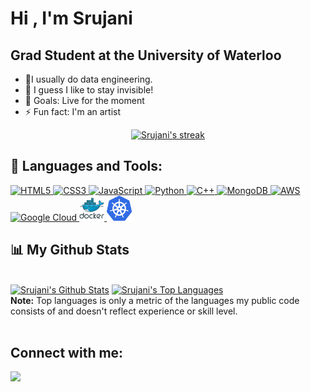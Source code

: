 #  Hi , I'm Srujani <!--<img src="https://raw.githubusercontent.com/MartinHeinz/MartinHeinz/master/wave.gif" width="30px">-->


## Grad Student at the University of Waterloo

- 🔭I usually do data engineering.
- 🤷 I guess I like to stay invisible!
- 🥅 Goals: Live for the moment
- ⚡ Fun fact: I'm an artist

<p align="center">
    <a href="https://github.com/Srujani4/github-readme-streak-stats">
        <img title="🔥 Get streak stats for your profile at git.io/streak-stats" alt="Srujani's streak" src="https://github-readme-streak-stats.herokuapp.com/?user=Srujani4&theme=black-ice&hide_border=true&stroke=0000&background=060A0CD0"/>
    </a>
</p>

## 🚀 Languages and Tools:

<p align="left"> 
    <!-- HTML5 -->
    <a href="https://www.w3.org/html/" target="_blank" rel="noreferrer">
        <img src="https://img.icons8.com/color/48/000000/html-5.png" alt="HTML5"/>
    </a>
    <!-- CSS3 -->
    <a href="https://www.w3schools.com/css/" target="_blank" rel="noreferrer">
        <img src="https://img.icons8.com/color/48/000000/css3.png" alt="CSS3"/>
    </a>
    <!-- JavaScript -->
    <a href="https://developer.mozilla.org/en-US/docs/Web/JavaScript" target="_blank" rel="noreferrer">
        <img src="https://img.icons8.com/color/48/000000/javascript.png" alt="JavaScript"/>
    </a>
    <!-- Python -->
    <a href="https://www.python.org" target="_blank" rel="noreferrer">
        <img src="https://img.icons8.com/color/48/000000/python.png" alt="Python"/>
    </a>
    <!-- C++ -->
    <a href="https://isocpp.org/" target="_blank" rel="noreferrer">
        <img src="https://img.icons8.com/color/48/000000/c-plus-plus-logo.png" alt="C++"/>
    </a>
    <!-- MongoDB -->
    <a href="https://www.mongodb.com/" target="_blank" rel="noreferrer">
        <img src="https://img.icons8.com/color/48/000000/mongodb.png" alt="MongoDB"/>
    </a>
    <!-- AWS -->
    <a href="https://aws.amazon.com/" target="_blank" rel="noreferrer">
        <img src="https://img.icons8.com/color/48/000000/amazon-web-services.png" alt="AWS"/>
    </a>
    <!-- Google Cloud -->
    <a href="https://cloud.google.com/" target="_blank" rel="noreferrer">
        <img src="https://img.icons8.com/color/48/000000/google-cloud.png" alt="Google Cloud"/>
    </a>
    <!-- Docker -->
    <a href="https://www.docker.com/" target="_blank" rel="noreferrer">
        <img src="https://raw.githubusercontent.com/devicons/devicon/master/icons/docker/docker-original-wordmark.svg" alt="Docker" width="40" height="40"/>
    </a>
    <!-- Kubernetes -->
    <a href="https://kubernetes.io/" target="_blank" rel="noreferrer">
        <img src="https://github.com/kubernetes/kubernetes/blob/master/logo/logo.png?raw=true" alt="Kubernetes" width="40" height="40"/>
    </a>
</p>

## 📊 My Github Stats

  <br/>
    <a href="https://github.com/Srujani4/github-readme-stats"><img alt="Srujani's Github Stats" src="https://github-readme-stats.vercel.app/api?username=Srujani4&show_icons=true&count_private=true&theme=react&hide_border=true&bg_color=0D1117" /></a>
  <a href="https://github.com/Srujani4/github-readme-stats"><img alt="Srujani's Top Languages" src="https://github-readme-stats.vercel.app/api/top-langs/?username=Srujani4&langs_count=8&count_private=true&layout=compact&theme=react&hide_border=true&bg_color=0D1117" /></a>
  <br/>
  <b>Note:</b> Top languages is only a metric of the languages my public code consists of and doesn't reflect experience or skill level.


<br/>
<br/>


## Connect with me:
<p align="left">

<a href = "https://www.linkedin.com/in/srujani-vattikonda-a94669264/"><img src="https://img.icons8.com/fluent/48/000000/linkedin.png"/></a>

</p>
